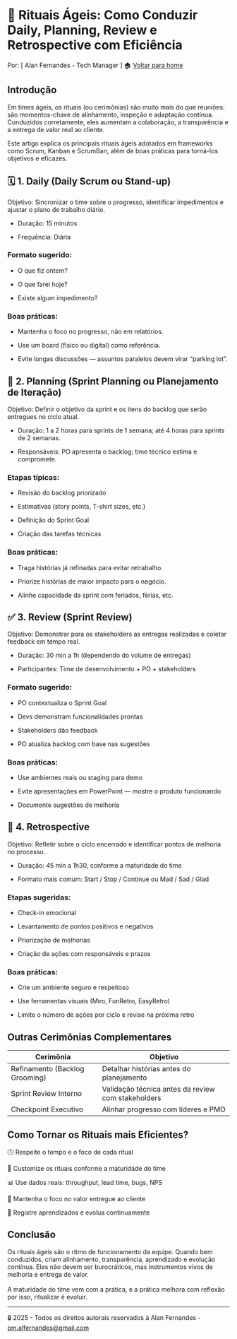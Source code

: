 # 🔁 Rituais Ágeis: Como Conduzir Daily, Planning, Review e Retrospective com Eficiência
Por: [ Alan Fernandes - Tech Manager ] :house: [Voltar para home](https://github.com/af-tech-manager/portfolio/blob/main/README.md)

## Introdução
Em times ágeis, os rituais (ou cerimônias) são muito mais do que reuniões: são momentos-chave de alinhamento, inspeção e adaptação contínua. Conduzidos corretamente, eles aumentam a colaboração, a transparência e a entrega de valor real ao cliente.

Este artigo explica os principais rituais ágeis adotados em frameworks como Scrum, Kanban e ScrumBan, além de boas práticas para torná-los objetivos e eficazes.

## 🗓️ 1. Daily (Daily Scrum ou Stand-up)
Objetivo: Sincronizar o time sobre o progresso, identificar impedimentos e ajustar o plano de trabalho diário.

- Duração: 15 minutos

- Frequência: Diária

### Formato sugerido:

- O que fiz ontem?

- O que farei hoje?

- Existe algum impedimento?

### Boas práticas:

- Mantenha o foco no progresso, não em relatórios.

- Use um board (físico ou digital) como referência.

- Evite longas discussões — assuntos paralelos devem virar “parking lot”.

## 📅 2. Planning (Sprint Planning ou Planejamento de Iteração)
Objetivo: Definir o objetivo da sprint e os itens do backlog que serão entregues no ciclo atual.

- Duração: 1 a 2 horas para sprints de 1 semana; até 4 horas para sprints de 2 semanas.

- Responsáveis: PO apresenta o backlog; time técnico estima e compromete.

### Etapas típicas:

- Revisão do backlog priorizado

- Estimativas (story points, T-shirt sizes, etc.)

- Definição do Sprint Goal

- Criação das tarefas técnicas

### Boas práticas:

- Traga histórias já refinadas para evitar retrabalho.

- Priorize histórias de maior impacto para o negócio.

- Alinhe capacidade da sprint com feriados, férias, etc.

## ✅ 3. Review (Sprint Review)
Objetivo: Demonstrar para os stakeholders as entregas realizadas e coletar feedback em tempo real.

- Duração: 30 min a 1h (dependendo do volume de entregas)

- Participantes: Time de desenvolvimento + PO + stakeholders

### Formato sugerido:

- PO contextualiza o Sprint Goal

- Devs demonstram funcionalidades prontas

- Stakeholders dão feedback

- PO atualiza backlog com base nas sugestões

### Boas práticas:

- Use ambientes reais ou staging para demo

- Evite apresentações em PowerPoint — mostre o produto funcionando

- Documente sugestões de melhoria

## 🔄 4. Retrospective
Objetivo: Refletir sobre o ciclo encerrado e identificar pontos de melhoria no processo.

- Duração: 45 min a 1h30, conforme a maturidade do time

- Formato mais comum: Start / Stop / Continue ou Mad / Sad / Glad

### Etapas sugeridas:

- Check-in emocional

- Levantamento de pontos positivos e negativos

- Priorização de melhorias

- Criação de ações com responsáveis e prazos

### Boas práticas:

- Crie um ambiente seguro e respeitoso

- Use ferramentas visuais (Miro, FunRetro, EasyRetro)

- Limite o número de ações por ciclo e revise na próxima retro

## Outras Cerimônias Complementares
| Cerimônia                      | Objetivo                                           |
| ------------------------------ | -------------------------------------------------- |
| Refinamento (Backlog Grooming) | Detalhar histórias antes do planejamento           |
| Sprint Review Interno          | Validação técnica antes da review com stakeholders |
| Checkpoint Executivo           | Alinhar progresso com líderes e PMO                |


## Como Tornar os Rituais mais Eficientes?
🕒 Respeite o tempo e o foco de cada ritual

🧩 Customize os rituais conforme a maturidade do time

📊 Use dados reais: throughput, lead time, bugs, NPS

🎯 Mantenha o foco no valor entregue ao cliente

🧠 Registre aprendizados e evolua continuamente

## Conclusão
Os rituais ágeis são o ritmo de funcionamento da equipe. Quando bem conduzidos, criam alinhamento, transparência, aprendizado e evolução contínua. Eles não devem ser burocráticos, mas instrumentos vivos de melhoria e entrega de valor. \
\
A maturidade do time vem com a prática, e a prática melhora com reflexão por isso, ritualizar é evoluir.

---
:lock: 2025 - Todos os direitos autorais reservados à Alan Fernandes - pm.alfernandes@gmail.com

